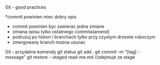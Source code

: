 Git - good practices

*commit powinien miec dobry opis
* commit powinien byc zawierac jedna zmiane
* zmiana opisu tylko ostatniego commita(amend)
* podruzuj po histori i branchach tylko przy czystym drzewie roboczym
* zmergowany branch mozna usunac



Git - przydatne komendy
git status
git add .
git commit -m "[tag] - message"
git restore --staged  read-me.md  //zdejmuje ze stage
